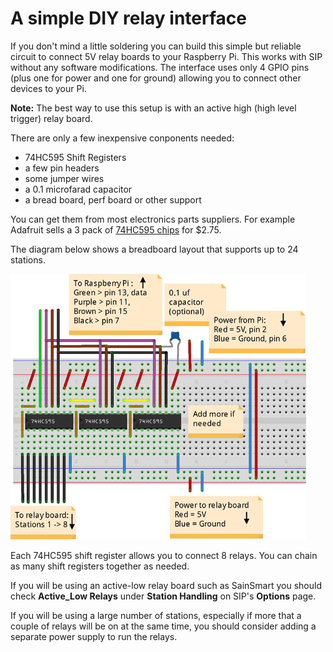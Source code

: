 # A simple DIY relay interface

If you don't mind a little soldering you can build this simple but reliable circuit to connect 5V relay boards to your Raspberry Pi. This works with SIP without any software modifications. The interface uses only 4 GPIO pins (plus one for power and one for ground) allowing you to connect other devices to your Pi.

**Note:** The best way to use this setup is with an active high (high level trigger) relay board.

There are only a few inexpensive conponents needed:
- 74HC595 Shift Registers
- a few pin headers
- some jumper wires
- a 0.1 microfarad capacitor
- a bread board, perf board or other support

You can get them from most electronics parts suppliers. For example Adafruit sells a 3 pack of [74HC595 chips](https://www.adafruit.com/products/450) for $2.75.

The diagram below shows a breadboard layout that supports up to 24 stations.

![shift register layout](images/SIP_shift_register_layout.jpg)

Each 74HC595 shift register allows you to connect 8 relays. You can chain as many shift registers together as needed.

If you will be using an active-low relay board such as SainSmart you should check **Active_Low Relays** under **Station Handling** on SIP's **Options** page.

If you will be using a large number of stations, especially if more that a couple of relays will be on at the same time, you should consider adding a separate power supply to run the relays.

